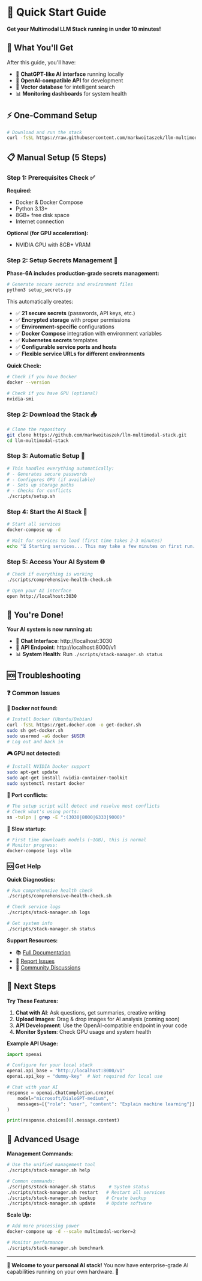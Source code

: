 # 🚀 Quick Start Guide

**Get your Multimodal LLM Stack running in under 10 minutes!**

## 🎯 What You'll Get

After this guide, you'll have:
- 🤖 **ChatGPT-like AI interface** running locally
- 🔌 **OpenAI-compatible API** for development
- 💾 **Vector database** for intelligent search
- 📊 **Monitoring dashboards** for system health

## ⚡ One-Command Setup

```bash
# Download and run the stack
curl -fsSL https://raw.githubusercontent.com/markwoitaszek/llm-multimodal-stack/main/scripts/quick-deploy.sh | bash
```

## 📋 Manual Setup (5 Steps)

### Step 1: Prerequisites Check ✅

**Required:**
- Docker & Docker Compose
- Python 3.13+
- 8GB+ free disk space
- Internet connection

**Optional (for GPU acceleration):**
- NVIDIA GPU with 8GB+ VRAM

### Step 2: Setup Secrets Management 🔐

**Phase-6A includes production-grade secrets management:**

```bash
# Generate secure secrets and environment files
python3 setup_secrets.py
```

This automatically creates:
- ✅ **21 secure secrets** (passwords, API keys, etc.)
- ✅ **Encrypted storage** with proper permissions
- ✅ **Environment-specific** configurations
- ✅ **Docker Compose** integration with environment variables
- ✅ **Kubernetes secrets** templates
- ✅ **Configurable service ports and hosts**
- ✅ **Flexible service URLs for different environments**

**Quick Check:**
```bash
# Check if you have Docker
docker --version

# Check if you have GPU (optional)
nvidia-smi
```

### Step 2: Download the Stack 📥

```bash
# Clone the repository
git clone https://github.com/markwoitaszek/llm-multimodal-stack.git
cd llm-multimodal-stack
```

### Step 3: Automatic Setup 🔧

```bash
# This handles everything automatically:
# - Generates secure passwords
# - Configures GPU (if available)
# - Sets up storage paths
# - Checks for conflicts
./scripts/setup.sh
```

### Step 4: Start the AI Stack 🚀

```bash
# Start all services
docker-compose up -d

# Wait for services to load (first time takes 2-3 minutes)
echo "⏳ Starting services... This may take a few minutes on first run."
```

### Step 5: Access Your AI System 🌐

```bash
# Check if everything is working
./scripts/comprehensive-health-check.sh

# Open your AI interface
open http://localhost:3030
```

## 🎉 You're Done!

**Your AI system is now running at:**
- 🤖 **Chat Interface**: http://localhost:3030
- 🔌 **API Endpoint**: http://localhost:8000/v1
- 📊 **System Health**: Run `./scripts/stack-manager.sh status`

## 🆘 Troubleshooting

### ❓ Common Issues

**🐳 Docker not found:**
```bash
# Install Docker (Ubuntu/Debian)
curl -fsSL https://get.docker.com -o get-docker.sh
sudo sh get-docker.sh
sudo usermod -aG docker $USER
# Log out and back in
```

**🎮 GPU not detected:**
```bash
# Install NVIDIA Docker support
sudo apt-get update
sudo apt-get install nvidia-container-toolkit
sudo systemctl restart docker
```

**🔌 Port conflicts:**
```bash
# The setup script will detect and resolve most conflicts
# Check what's using ports:
ss -tulpn | grep -E ":(3030|8000|6333|9000)"
```

**🐌 Slow startup:**
```bash
# First time downloads models (~1GB), this is normal
# Monitor progress:
docker-compose logs vllm
```

### 🆘 Get Help

**Quick Diagnostics:**
```bash
# Run comprehensive health check
./scripts/comprehensive-health-check.sh

# Check service logs
./scripts/stack-manager.sh logs

# Get system info
./scripts/stack-manager.sh status
```

**Support Resources:**
- 📚 [Full Documentation](docs/)
- 🐛 [Report Issues](https://github.com/markwoitaszek/llm-multimodal-stack/issues)
- 💬 [Community Discussions](https://github.com/markwoitaszek/llm-multimodal-stack/discussions)

## 🎯 Next Steps

**Try These Features:**
1. **Chat with AI**: Ask questions, get summaries, creative writing
2. **Upload Images**: Drag & drop images for AI analysis (coming soon)
3. **API Development**: Use the OpenAI-compatible endpoint in your code
4. **Monitor System**: Check GPU usage and system health

**Example API Usage:**
```python
import openai

# Configure for your local stack
openai.api_base = "http://localhost:8000/v1"
openai.api_key = "dummy-key"  # Not required for local use

# Chat with your AI
response = openai.ChatCompletion.create(
    model="microsoft/DialoGPT-medium",
    messages=[{"role": "user", "content": "Explain machine learning"}]
)

print(response.choices[0].message.content)
```

## 🚀 Advanced Usage

**Management Commands:**
```bash
# Use the unified management tool
./scripts/stack-manager.sh help

# Common commands:
./scripts/stack-manager.sh status     # System status
./scripts/stack-manager.sh restart   # Restart all services
./scripts/stack-manager.sh backup    # Create backup
./scripts/stack-manager.sh update    # Update software
```

**Scale Up:**
```bash
# Add more processing power
docker-compose up -d --scale multimodal-worker=2

# Monitor performance
./scripts/stack-manager.sh benchmark
```

---

**🎉 Welcome to your personal AI stack!** You now have enterprise-grade AI capabilities running on your own hardware. 🚀
